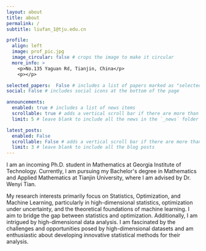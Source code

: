 ```yaml
---
layout: about
title: about
permalink: /
subtitle: liufan_1@tju.edu.cn

profile:
  align: left
  image: prof_pic.jpg
  image_circular: false # crops the image to make it circular
  more_info: >
    <p>No.135 Yaguan Rd, Tianjin, China</p>
    <p></p>

selected_papers:  False # includes a list of papers marked as "selected={true}"
social: False # includes social icons at the bottom of the page

announcements:
  enabled: true # includes a list of news items
  scrollable: true # adds a vertical scroll bar if there are more than 3 news items
  limit: 5 # leave blank to include all the news in the `_news` folder

latest_posts:
  enabled: False  
  scrollable: False # adds a vertical scroll bar if there are more than 3 new posts items
  limit: 3 # leave blank to include all the blog posts
---
```



I am an incoming Ph.D. student in Mathematics at Georgia Institute of Technology. Currently, I am pursuing my Bachelor's degree in Mathematics and Applied Mathematics at Tianjin University, where I am advised by Dr. Wenyi Tian.

My research interests primarily focus on Statistics, Optimization, and Machine Learning, particularly in high-dimensional statistics, optimization under uncertainty, and the theoretical foundations of machine learning. I aim to bridge the gap between statistics and optimization.
Additionally, I am intrigued by high-dimensional data analysis. I am fascinated by the challenges and opportunities posed by high-dimensional datasets and am enthusiastic about developing innovative statistical methods for their analysis.